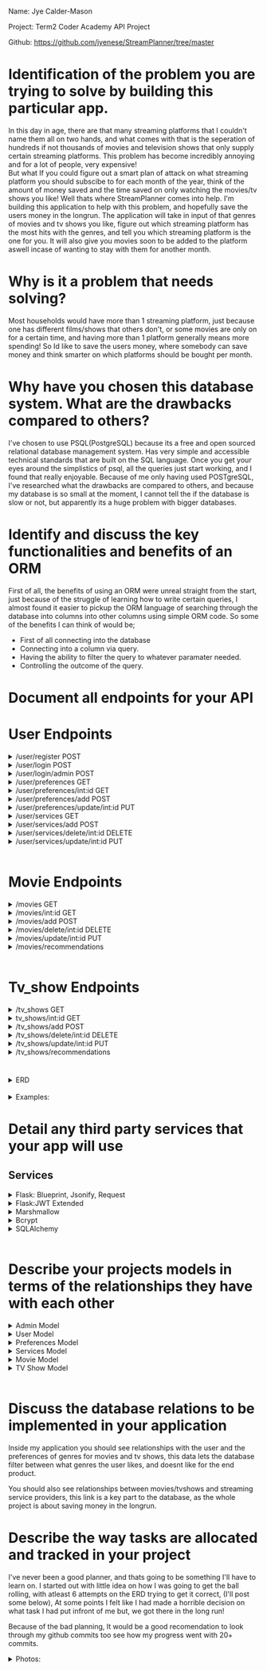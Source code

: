 ### 
Name: Jye Calder-Mason

Project: Term2 Coder Academy API Project

Github: https://github.com/jyenese/StreamPlanner/tree/master



# Identification of the problem you are trying to solve by building this particular app.

In this day in age, there are that many streaming platforms that I couldn't name them all on two hands, and what comes with that is the seperation of hundreds if not thousands of movies and television shows that only supply certain streaming platforms. This problem has become incredibly annoying and for a lot of people, very expensive! 
<br>
But what If you could figure out a smart plan of attack on what streaming platform you should subscibe to for each month of the year, think of the amount of money saved and the time saved on only watching the movies/tv shows you like! Well thats where StreamPlanner comes into help. I'm building this application to help with this problem, and hopefully save the users money in the longrun. The application will take in input of that genres of movies and tv shows you like, figure out which streaming platform has the most hits with the genres, and tell you which streaming platform is the one for you. It will also give you movies soon to be added to the platform aswell incase of wanting to stay with them for another month. 

# Why is it a problem that needs solving?

Most households would have more than 1 streaming platform, just because one has different films/shows that others don't, or some movies are only on for a certain time, and having more than 1 platform generally means more spending! So Id like to save the users money, where somebody can save money and think smarter on which platforms should be bought per month.

# Why have you chosen this database system. What are the drawbacks compared to others?

I've chosen to use PSQL(PostgreSQL) because its a free and open sourced relational database management system. Has very simple and accessible technical standards that are built on the SQL language. Once you get your eyes around the simplistics of psql, all the queries just start working, and I found that really enjoyable. Because of me only having used POSTgreSQL, I've researched what the drawbacks are compared to others, and because my database is so small at the moment, I cannot tell the if the database is slow or not, but apparently its a huge problem with bigger databases.

# Identify and discuss the key functionalities and benefits of an ORM

First of all, the benefits of using an ORM were unreal straight from the start, just because of the struggle of learning how to write certain queries, I almost found it easier to pickup the ORM language of searching through the database into columns into other columns using simple ORM code. So some of the benefits I can think of would be;
- First of all connecting into the database
- Connecting into a column via query.
- Having the ability to filter the query to whatever paramater needed.
- Controlling the outcome of the query.

# Document all endpoints for your API

# User Endpoints
<details>
<summary>/user/register POST</summary>

Starts off with loading the user schema, which has the information required to create a user. From there we create the user with a query, this query also has an if statement which will only go off if the username is already in use. The same route is done witht he email.

If the user puts in all a new username and email, following with passsword,dob,country, the user will be created.

Once created a token is created for the user with the time of the code given: 1 day.
</details>
<details>
<summary>/user/login POST</summary>

Loads the user schema just like the route above. IF statement is prompted for username and password. The user needs to be in the database to pass this process. If you type in the wrong username or password, you will get an error telling you have the wrong details. If you type in a username and password thats on the database you will be given a token to proceed.
</details>
<details>
<summary>/user/login/admin POST</summary>

Different from the above routes, this one is for admin users. No register available for this action, only hardcoded logins available. 

Starts of getting the information from the admin schema. Same run through as a user, but now its with the Admin tag. If not correct details gives errors. Once logged in you will recieve a token which has the ability to add/delete/update certain controllers.
</details>
<details>
<summary>/user/preferences GET</summary>

JWT token needed, whatever token is linked with the user will have access to the preferences settings.
This route will query all the preferences attatched to the users token, and return it in jsonify.
</details>
<details>
<summary>/user/preferences/int:id GET</summary>

Because I don't want users being able to add to the database, I call for JWT, for all of my instances with authentication I use "@jwt_required()" which makes sure the only user who is allowed to add to this is the ones with "Admin" token. If you do not have the admin token, you will be given an permission error.

Works the same as above, but only queries the ID attatched to the route.
</details>
<details>
<summary>/user/preferences/add POST </summary>

Starts off the route with JWT authentication, in this case its only asking for a user token. If you don't have a user token you will get an error. 

Opening up the preference schema with the load functions (request.json) then into the model "Preference" where all of the fields "Action, adventure, comedy, fantasy, horror, mystery, drama, science_fiction" can be added. Then the database adds the post, commits it then dumps it with jsonify.
</details>
<details>
<summary>/user/preferences/update/int:id PUT</summary>
 TO BE ADDED
</details>
<details>
<summary>/user/services GET</summary>

Querys all of the data in services, then dumps it with jsonify.
</details>
<details>
<summary>/user/services/add POST</summary>

Because I don't want users being able to add to the database, I call for JWT, for all of my instances with authentication I use "@jwt_required()" which makes sure the only user who is allowed to add to this is the ones with "Admin" token. If you do not have the admin token, you will be given an permission error.

Next up is loading the services schema to get the information. Once thats done, the route opens up the Services model, and the needed information about the model to post. the name, price and description. Once this information is loaded up, its added and committed, then dumped using jsonify.
</details>
<details>
<summary>/user/services/delete/int:id DELETE</summary>

Same as above route, needing the admin token, so JWT is authenticating this route aswell. Once connected with an admin token, once adding the ID to the route e.g www.streamplanner.com/services/delete/5, it will delete the ID attatched to the service_id, this being service_id #5. Once the route has been successfully executed, its deleted the service_id from the database, committing and saving the server and prompting with a message of "Movie had been deleted..."
</details>
<details>
<summary>/user/services/update/int:id PUT</summary>

Admin token needed again, JWT authentication. Once connected, fields are loaded with the service schema, then the fields that need to be placed in the put request. "Name, price, description" onces submitted, the route is committed and published by jsonify.
</details>
<br>

# Movie Endpoints
<details>
<summary>/movies GET</summary>

Because this route doesnt need to be authenticated, I haven't put jwt_required. Anybody can view the database for movies. 

If a user wants to search via the movies route with custom parameters, I've added in query strings, eg. movies?genre=Comedy, If you type something out of the three parameters, it will come up with an error.

Apart from that, the movies list is queried by the model, and dumped via jsonify and movies_schema.
</details>
<details>
<summary>/movies/int:id GET </summary>

Same as above, but no query strings, and works only with IDs, for search purposes only. movies/3 would responed with the movie id relating to 3.
</details>
<details>
<summary>/movies/add POST </summary>

As talked about above, JWT is called upon for authentication, because I don't want everybody to have the ability to add to the database, only admin tokens have the privelege. If an admin token isn't provided here, you'll get a permission error.

Once an acceptable admin token is provided, the movie schema loads with a json request, once inside the schema, we have access to the Movie model, where the fields of the movie are asked for the post. Fields include "Title, genre, genre, and service_id". Admins have access to the services list, therefor can add the service_id to the movie.

Once thats completed, the movie is added to the database, committed, then returned with a jsonify of the movie_schema.
</details>
<details>
<summary>/movies/delete/int:id DELETE</summary>

Same as POST, authentication required by an admin, once accepted in, the movie is deleted via what movie_id is published in the route. If an ID is prompted in the route thats not in the database, an error "movie not found" will prompt. Once an acceptable ID is provided, the movie is deleted with the session delete into session committing to the database, with a prompt of "Movie has been deleted.."
</details>
<details>
<summary>/movies/update/int:id PUT</summary>

Admin token needed again, JWT authentication. Once connected, fields are loaded with the service schema, then the fields that need to be placed in the put request. "title, genre, date_added, and service id" onces submitted, the route is committed and published by jsonify.
</details>
<details>
<summary>/movies/recommendations</summary>

Authentication to this route is required by the user, this authentication connects you with the user id, which then connects you to the preferences of the user.

After the authentication, the user_id is connected to the preferences_schema, which then produces the genres liked by the user.

An empty list is created for the movies to be added into with the correct genre. "All_preferences" is created in the preferences schema, for easy exporting, this list is put into a for loop to see which preferences are true, If one or more of the preferences are true, it appends to the list then dumps it.

The recommended service is an empty string, for the end product, this part of the code is counting the movies with the same service id, and the one with the most service ids gets added into the "recommended_service" string for the end product. 

at the response, The movies that are produced are the movies inside the database with the preferences that you desire. With the most recommended service you should use. Eg. "Netflix..."

</details>
<br>

# Tv_show Endpoints
<details>
<summary>/tv_shows GET</summary>

Because this route doesnt need to be authenticated, I haven't put jwt_required. Anybody can view the database for movies. 

If a user wants to search via the movies route with custom parameters, I've added in query strings, eg. movies?genre=Comedy, If you type something out of the three parameters, it will come up with an error.

Apart from that, the tv_show list is queried by the model, and dumped via jsonify and tv_shows_schema.
</details>
<details>
<summary>tv_shows/int:id GET </summary>

Same as above, but no query strings, and works only with IDs, for search purposes only. tv_show/3 would responed with the tv_show id relating to 3.
</details>
<details>
<summary>/tv_shows/add POST </summary>

As talked about above, JWT is called upon for authentication, because I don't want everybody to have the ability to add to the database, only admin tokens have the privelege. If an admin token isn't provided here, you'll get a permission error.

Once an acceptable admin token is provided, the tv_show schema loads with a json request, once inside the schema, we have access to the TV Show model, where the fields of the movie are asked for the post. Fields include "Title, genre, genre, and service_id". Admins have access to the services list, therefor can add the service_id to the tv_show.

Once thats completed, the tv_show is added to the database, committed, then returned with a jsonify of the tv_show_schema.
</details>
<details>
<summary>/tv_shows/delete/int:id DELETE</summary>

Same as POST, authentication required by an admin, once accepted in, the tv_show is deleted via what tv_show_id is published in the route. If an ID is prompted in the route thats not in the database, an error "tv_show not found" will prompt. Once an acceptable ID is provided, the tv_show is deleted with the session delete into session committing to the database, with a prompt of "TV show has been deleted.."
</details>
<details>
<summary>/tv_shows/update/int:id PUT</summary>
<br>
Admin token needed again, JWT authentication. Once connected, fields are loaded with the service schema, then the fields that need to be placed in the put request. "title, genre, date_added, and service id" onces submitted, the route is committed and published by jsonify.
</details>
<details>
<summary>/tv_shows/recommendations</summary>

Authentication to this route is required by the user, this authentication connects you with the user id, which then connects you to the preferences of the user.

After the authentication, the user_id is connected to the preferences_schema, which then produces the genres liked by the user.

An empty list is created for the movies to be added into with the correct genre. "All_preferences" is created in the preferences schema, for easy exporting, this list is put into a for loop to see which preferences are true, If one or more of the preferences are true, it appends to the list then dumps it.

The recommended service is an empty string, for the end product, this part of the code is counting the tv_shows with the same service id, and the one with the most service ids gets added into the "recommended_service" string for the end product. 

at the response, The tv_shows that are produced are the movies inside the database with the preferences that you desire. With the most recommended service you should use. Eg. "Netflix..."

</details>



#

<details>
<summary>ERD</summary>

![ERD](/screenshots/ERD.png)

The USERS table in my ERD is the starting block for this API, without the user theres no point in the database. The users details all have a part to play in the product, especially when one to many relationship with the Preference table, the preferences for each user allows the database to store seperate data for each user and what types of movies/tv shows via genre they like. The structure of StreamPlanner truly runs of what types of genre the user likes.

The Movie and TV Show tables are spitting images of eachother apart from the PrimaryKeys. They both need to be a part of the database, all streaming services do is produce tv shows/movies for you, and this is our way of doing that. But each of these movie IDs and TV IDs need a service provider, thats where the one to many relationship comes from, the Services table. An admin of the database has access to addding a service tag to each movie, and this service tag is what makes the application, shows you where the movies/tv shows are available and for what price.
</details>
<br>

<details>
<summary>Examples:</summary>

![examplemovie](screenshots/examplemovie.png)
![exampletv](screenshots/exampletv.png)
</details>

#

# Detail any third party services that your app will use

## Services
<details>
<summary>Flask: Blueprint, Jsonify, Request</summary>

Blueprint
 - has been used in all of my controllers, without Blueprint, my routes would struggle to find the right way to be published. After registering each controller with a seperate url, I'm then given access to the ability of decorating my route.

Jsonify
- has been used in all of my controllers. Jsonify is used to serialize my data into "Javascript Object Notation" then wraps it in a response object. To simplify this, it turns my data into a more readable data.

Request
- Has been used in all of my controllers, have used it in all my of query strings, request is the function that sending all the data to the server, so without this function, I'm in a world of pain. Request was also used in all of the load functions 'request.json' same again this is doing the same function, but turning it into json.

</details>
<details>
<summary>Flask:JWT Extended</summary>

Create Access Token
- Creating an access token is the way of authenticating what kind of user you are, and who you are, Create access token is used when creating a user, this users id gets attatched to a token for a maximum of 1day at a time. Same thing works for the admin, generating a token will give a access token just for admins. 

JWT manager
- Is a key part to my database, all of the controllers are authenticated via a token. JWT manager makes storing and retrieving these said tokens easier. 

JWT required
- Is the other side of the access token, authenticating with JWT required is making sure all of the desired routes that I think need authentication have it. So calling for JWT required gives me the ability to add that step forward on only allowing certain users in. I've used this in all of my POST and PUT methods, some others, but mainly them. Mainly for authentication for the admin token.

Get JWT Identity
- Another side of the authentication proccess, this is the method of how you authenticate if the admin token is correct or not, (Well thats how I've been using it). Authenticates the token to make sure only "Admin" tokens are allowed into the route.

</details>
<details>
<summary>Marshmallow</summary>

- I've used Marshmallow system in Flask to create all of my Schemas. Marshmallow validates my data and helps my data with organization.

</details>
<details>
<summary>Bcrypt</summary>

- Bcrypt is used for encypting the users passwords, it encryps with a hashing proccess called upon with "generate_password_hash", this stores the password in the database with a hashed password, so just incase a data leak or potential hacking in the system, the users passwords are safe and encrypted.

</details>
<details>
<summary>SQLAlchemy</summary>

- this library is the absolute backbone of this API, its the joining product of my database and my code. Its the main ORM of my product and it cannot run without it. 
</details>
<br>

# Describe your projects models in terms of the relationships they have with each other

<details>
<summary>Admin Model</summary>

This model is very simple, is linked with nothing else in the database.

Admin_ID = a Integer which is the primary key, this id has access to all of the adding/deleting/updating features on streamplanner.

Username = only one admin, so the username will always be admin.
 
password = is hidden with the bcrypt library.
</details>
<details>
<summary> User Model </summary>

This model steps it up a little bit, most of the data saved in the database will link up in someway down the path.

User_id = the primary key, this ID is the way you will be starting the linking proccess to Streamplanner.
I decided not to add first and last name to this model as it's not needed, no point asking for something thats not needed.

Username is a unique string that links the username to the users account.

Email adress is also a unique string that is a pivital part of the sign up, an email address is a good way of authenticating who the user is incase of loss of password, or loss of username. Its also a great way of notifiying a user on up coming movies/tv shows.

password = is hidden with the bcrypt library.

dob is a way of authenticating age, incase for later on down the path If movies that have an age description on them, we can filter out the movies/tv shows. e.g If a Movie Is MA15+, and the user is only 14 years of age, it wont show these types of movies.

Country is also another way of authenticating, but for this case where you are in the world, at the moment all the streaming services are the ones only located in Australia, or the ones available for Australians. But potentially one day I can filter the ones not available in your area.
 
</details>

<details>
<summary>Preferences Model</summary>

Preference_id  is the primary key this key will be used to link the preferences with the user, then onto the final product.

The next 8 parts of the model are all types of genres [Action, Adventure, Comedy, Fantasy, Horror, Mystery, Drama, Science Fiction] which are all true/false factors (boolean) this is to show what genres you like and dont like, this data is what helps produce the final product on what streaming platforms you should go with.

The User_id is the ForeignKey of the preferences model, this is the way of linking the user to the preferences.
</details>
<details>
<summary>Services Model</summary>

Because of the way the API is structured, the streaming services have an ID and are only accessible via the admin, so all of the services are attatched to a "Service_id", This ID is the primary key for the services model, and a pivital part of my API.

The name of the service is a mandatory part of the service model, you can't pick which service you want without knowing the name.

The price column was added incase the user had a price range they wanted to work with.

Description column was added for a short little bio, or later on down the track added for what parts of the world its available in.
</details>
<details>
<summary>Movie Model</summary>

Movie_ID is the primary key for the movie model, this ID is the linking factor for the movie titles generically.

Title is the name of the movie

Genre, now this is a major column for my API, this genre links with the booleans in the preferences to produce what services you should buy. If the movie is a Comedy, and you like comedy movies/tv shows, this will show all the movies/tvshows on the database with the comedy genre.

Date_added, is there for the feature of what date the film came out, plus a bonus of potentially adding in a futures or an up coming route which shows movies/tvshows that are coming out.

Service_id, the ForeignKey for the movie table, this ID is linked with the service provider of which the movie is currently on, and will show in the final product.
</details>
<details>
<summary>TV Show Model</summary>

Tv_show_ID is the primary key for the TVSHOW model, this ID is the linking factor for the tv shows titles generically.

Title is the name of the tv show

Genre, now this is a major column for my API, this genre links with the booleans in the preferences to produce what services you should buy. If the tv show is a Comedy, and you like comedy movies/tv shows, this will show all the movies/tvshows on the database with the comedy genre.

Date_added, is there for the feature of what date the film came out, plus a bonus of potentially adding in a futures or an up coming route which shows movies/tvshows that are coming out.

Service_id, the ForeignKey for the tv show table, this ID is linked with the service provider of which the tv show is currently on, and will show in the final product.
</details>
<br>

# Discuss the database relations to be implemented in your application

Inside my application you should see relationships with the user and the preferences of genres for movies and tv shows, this data lets the database filter between what genres the user likes, and doesnt like for the end product.

You should also see relationships between movies/tvshows and streaming service providers, this link is a key part to the database, as the whole project is about saving money in the longrun. 

# Describe the way tasks are allocated and tracked in your project

I've never been a good planner, and thats going to be something I'll have to learn on. I started out with little idea on how I was going to get the ball rolling, with atleast 6 attempts on the ERD trying to get it correct, (I'll post some below), At some points I felt like I had made a horrible decision on what task I had put infront of me but, we got there in the long run! 

Because of the bad planning, It would be a good recomendation to look through my github commits too see how my progress went with 20+ commits. 
<details>
<summary>Photos:</summary>

![image](screenshots/erd3.png)
![image](screenshots/erd2.png)
![image](screenshots/erd1.png)

This was how I was trying to picture how the data would be structured in the database, this was an absolute eye opener for me. Coming from no relational database experience to now, this was a big help in figuring out how tables would link together.

![image](screenshots/database.png)

</details>




